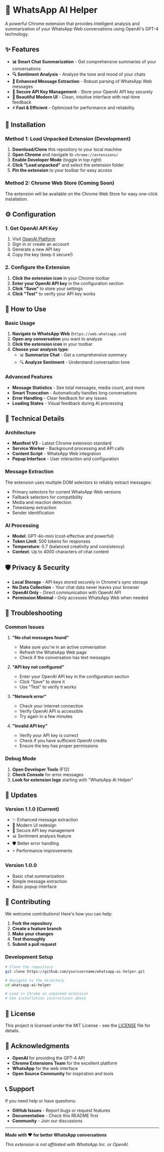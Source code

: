 # 🤖 WhatsApp AI Helper

A powerful Chrome extension that provides intelligent analysis and summarization of your WhatsApp Web conversations using OpenAI's GPT-4 technology.

## ✨ Features

- **📊 Smart Chat Summarization** - Get comprehensive summaries of your conversations
- **🔍 Sentiment Analysis** - Analyze the tone and mood of your chats
- **🎯 Enhanced Message Extraction** - Robust parsing of WhatsApp Web messages
- **🔐 Secure API Key Management** - Store your OpenAI API key securely
- **📱 Beautiful Modern UI** - Clean, intuitive interface with real-time feedback
- **⚡ Fast & Efficient** - Optimized for performance and reliability

## 🚀 Installation

### Method 1: Load Unpacked Extension (Development)

1. **Download/Clone** this repository to your local machine
2. **Open Chrome** and navigate to `chrome://extensions/`
3. **Enable Developer Mode** (toggle in top right)
4. **Click "Load unpacked"** and select the extension folder
5. **Pin the extension** to your toolbar for easy access

### Method 2: Chrome Web Store (Coming Soon)

The extension will be available on the Chrome Web Store for easy one-click installation.

## ⚙️ Configuration

### 1. Get OpenAI API Key

1. Visit [OpenAI Platform](https://platform.openai.com/api-keys)
2. Sign in or create an account
3. Generate a new API key
4. Copy the key (keep it secure!)

### 2. Configure the Extension

1. **Click the extension icon** in your Chrome toolbar
2. **Enter your OpenAI API key** in the configuration section
3. **Click "Save"** to store your settings
4. **Click "Test"** to verify your API key works

## 📖 How to Use

### Basic Usage

1. **Navigate to WhatsApp Web** (`https://web.whatsapp.com`)
2. **Open any conversation** you want to analyze
3. **Click the extension icon** in your toolbar
4. **Choose your analysis type**:
   - 📊 **Summarize Chat** - Get a comprehensive summary
   - 🔍 **Analyze Sentiment** - Understand conversation tone

### Advanced Features

- **Message Statistics** - See total messages, media count, and more
- **Smart Truncation** - Automatically handles long conversations
- **Error Handling** - Clear feedback for any issues
- **Loading States** - Visual feedback during AI processing

## 🔧 Technical Details

### Architecture

- **Manifest V3** - Latest Chrome extension standard
- **Service Worker** - Background processing and API calls
- **Content Script** - WhatsApp Web integration
- **Popup Interface** - User interaction and configuration

### Message Extraction

The extension uses multiple DOM selectors to reliably extract messages:
- Primary selectors for current WhatsApp Web versions
- Fallback selectors for compatibility
- Media and reaction detection
- Timestamp extraction
- Sender identification

### AI Processing

- **Model**: GPT-4o-mini (cost-effective and powerful)
- **Token Limit**: 500 tokens for responses
- **Temperature**: 0.7 (balanced creativity and consistency)
- **Context**: Up to 4000 characters of chat content

## 🛡️ Privacy & Security

- **Local Storage** - API keys stored securely in Chrome's sync storage
- **No Data Collection** - Your chat data never leaves your browser
- **OpenAI Only** - Direct communication with OpenAI API
- **Permission Minimal** - Only accesses WhatsApp Web when needed

## 🐛 Troubleshooting

### Common Issues

1. **"No chat messages found"**
   - Make sure you're in an active conversation
   - Refresh the WhatsApp Web page
   - Check if the conversation has text messages

2. **"API key not configured"**
   - Enter your OpenAI API key in the configuration section
   - Click "Save" to store it
   - Use "Test" to verify it works

3. **"Network error"**
   - Check your internet connection
   - Verify OpenAI API is accessible
   - Try again in a few minutes

4. **"Invalid API key"**
   - Verify your API key is correct
   - Check if you have sufficient OpenAI credits
   - Ensure the key has proper permissions

### Debug Mode

1. **Open Developer Tools** (F12)
2. **Check Console** for error messages
3. **Look for extension logs** starting with "WhatsApp AI Helper"

## 🔄 Updates

### Version 1.1.0 (Current)
- ✨ Enhanced message extraction
- 🎨 Modern UI redesign
- 🔐 Secure API key management
- 📊 Sentiment analysis feature
- 🛡️ Better error handling
- ⚡ Performance improvements

### Version 1.0.0
- Basic chat summarization
- Simple message extraction
- Basic popup interface

## 🤝 Contributing

We welcome contributions! Here's how you can help:

1. **Fork the repository**
2. **Create a feature branch**
3. **Make your changes**
4. **Test thoroughly**
5. **Submit a pull request**

### Development Setup

```bash
# Clone the repository
git clone https://github.com/yourusername/whatsapp-ai-helper.git

# Navigate to the directory
cd whatsapp-ai-helper

# Load in Chrome as unpacked extension
# See installation instructions above
```

## 📄 License

This project is licensed under the MIT License - see the [LICENSE](LICENSE) file for details.

## 🙏 Acknowledgments

- **OpenAI** for providing the GPT-4 API
- **Chrome Extensions Team** for the excellent platform
- **WhatsApp** for the web interface
- **Open Source Community** for inspiration and tools

## 📞 Support

If you need help or have questions:

- **GitHub Issues** - Report bugs or request features
- **Documentation** - Check this README first
- **Community** - Join our discussions

---

**Made with ❤️ for better WhatsApp conversations**

*This extension is not affiliated with WhatsApp Inc. or OpenAI.*
